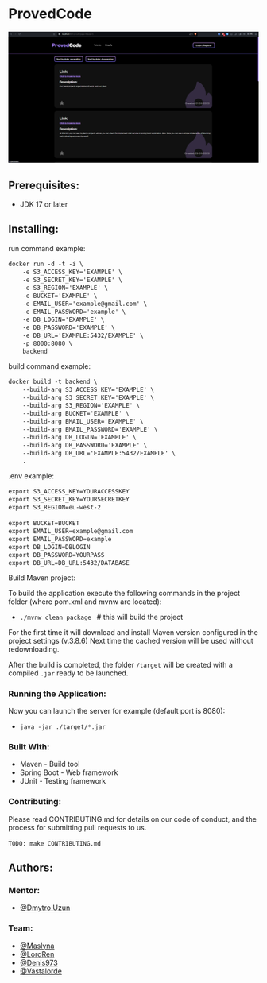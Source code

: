 # ProvedCode

![main_page](images/Pasted%20image%2020240206203835.png)

## Prerequisites:
- JDK 17 or later

## Installing:

run command example:
```
docker run -d -t -i \
    -e S3_ACCESS_KEY='EXAMPLE' \
    -e S3_SECRET_KEY='EXAMPLE' \
    -e S3_REGION='EXAMPLE' \
    -e BUCKET='EXAMPLE' \
    -e EMAIL_USER='example@gmail.com' \
    -e EMAIL_PASSWORD='example' \
    -e DB_LOGIN='EXAMPLE' \
    -e DB_PASSWORD='EXAMPLE' \
    -e DB_URL='EXAMPLE:5432/EXAMPLE' \
    -p 8000:8080 \
    backend

```

build command example:
```
docker build -t backend \
    --build-arg S3_ACCESS_KEY='EXAMPLE' \
    --build-arg S3_SECRET_KEY='EXAMPLE' \
    --build-arg S3_REGION='EXAMPLE' \
    --build-arg BUCKET='EXAMPLE' \
    --build-arg EMAIL_USER='EXAMPLE' \
    --build-arg EMAIL_PASSWORD='EXAMPLE' \
    --build-arg DB_LOGIN='EXAMPLE' \
    --build-arg DB_PASSWORD='EXAMPLE' \
    --build-arg DB_URL='EXAMPLE:5432/EXAMPLE' \
    .

```

.env example:
```
export S3_ACCESS_KEY=YOURACCESSKEY
export S3_SECRET_KEY=YOURSECRETKEY
export S3_REGION=eu-west-2

export BUCKET=BUCKET
export EMAIL_USER=example@gmail.com
export EMAIL_PASSWORD=example
export DB_LOGIN=DBLOGIN
export DB_PASSWORD=YOURPASS
export DB_URL=DB_URL:5432/DATABASE
```

Build Maven project:

To build the application execute the following commands in the project folder (where pom.xml and mvnw are located):

- ```./mvnw clean package ``` # this will build the project

For the first time it will download and install Maven version configured in the project settings (v.3.8.6) Next time the cached version will be used without redownloading.

After the build is completed, the folder ```/target``` will be created with a compiled ```.jar``` ready to be launched.

### Running the Application:
Now you can launch the server for example (default port is 8080):

- ```java -jar ./target/*.jar```

### Built With:
- Maven - Build tool
- Spring Boot - Web framework
- JUnit - Testing framework

### Contributing:
Please read CONTRIBUTING.md for details on our code of conduct, and the process for submitting pull requests to us.

```TODO: make CONTRIBUTING.md```

## Authors:

### Mentor:
- [@Dmytro Uzun](https://github.com/dimdimuzun)

### Team:

- [@Maslyna](https://github.com/Maslyna)
- [@LordRen](https://github.com/LordRenDS)
- [@Denis973](https://github.com/Denis973)
- [@Vastalorde](https://github.com/Vastalorde)
